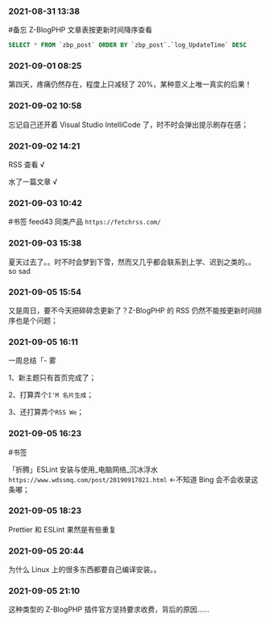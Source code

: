 ### 2021-08-31 13:38
\#备忘 Z-BlogPHP 文章表按更新时间降序查看

```sql
SELECT * FROM `zbp_post` ORDER BY `zbp_post`.`log_UpdateTime` DESC
```

<!--more-->

### 2021-09-01 08:25
第四天，疼痛仍然存在，程度上只减轻了 20%，某种意义上唯一真实的后果！

### 2021-09-02 10:58
忘记自己还开着 Visual Studio IntelliCode 了，时不时会弹出提示刷存在感；

### 2021-09-02 14:21
RSS 查看 √

水了一篇文章 √

### 2021-09-03 10:42
\#书签 feed43 同类产品 `https://fetchrss.com/`

### 2021-09-03 15:38
夏天过去了。。时不时会梦到下雪，然而又几乎都会联系到上学、迟到之类的。。so sad

### 2021-09-05 15:54
又是周日，要不今天把碎碎念更新了？Z-BlogPHP 的 RSS 仍然不能按更新时间排序也是个问题；

### 2021-09-05 16:11
一周总结「- 雾

1、新主题只有首页完成了；

2、打算弄个`I'M 名片生成`；

3、还打算弄个`RSS We`；

### 2021-09-05 16:23
\#书签

「折腾」ESLint 安装与使用_电脑网络_沉冰浮水`https://www.wdssmq.com/post/20190917021.html` ←不知道 Bing 会不会收录这条嘟；

### 2021-09-05 18:23
Prettier 和 ESLint 果然是有些重复

### 2021-09-05 20:44
为什么 Linux 上的很多东西都要自己编译安装。。

### 2021-09-05 21:10
这种类型的 Z-BlogPHP 插件官方坚持要求收费，背后的原因……
